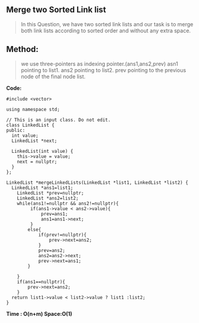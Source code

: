 ﻿

## Merge two Sorted Link list

> In this Question, we have two sorted link lists and our task is to merge both link lists according to sorted order and without any extra space.

## Method:

> we use three-pointers as indexing pointer.(ans1,ans2,prev) 
> asn1 pointing to list1.
> ans2 pointing to list2. 
> prev pointing to the previous node of the
> final node list.

**Code:**

    #include <vector>
    
    using namespace std;
    
    // This is an input class. Do not edit.
    class LinkedList {
    public:
      int value;
      LinkedList *next;
    
      LinkedList(int value) {
        this->value = value;
        next = nullptr;
      }
    };
    
    LinkedList *mergeLinkedLists(LinkedList *list1, LinkedList *list2) {
      LinkedList *ans1=list1;
    	LinkedList *prev=nullptr;
    	LinkedList *ans2=list2;
    	while(ans1!=nullptr && ans2!=nullptr){
    		 if(ans1->value < ans2->value){
    			 prev=ans1;
    			 ans1=ans1->next;
    		 }
    		else{
    			if(prev!=nullptr){
    				prev->next=ans2;
    			}
    			prev=ans2;
    			ans2=ans2->next;
    			prev->next=ans1;
    		}
    		
    	}
    	if(ans1==nullptr){
    		prev->next=ans2;
    	}
      return list1->value < list2->value ? list1 :list2;
    }


**Time : O(n+m) 
Space:O(1)**
